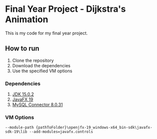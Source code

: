 # Final Year Project - Dijkstra's Animation

This is my code for my final year project.

## How to run

1. Clone the repository
2. Download the dependencies
3. Use the specified VM options

### Dependencies

1. [JDK 15.0.2](https://www.oracle.com/java/technologies/javase-jdk15-downloads.html)
2. [JavaFX 19](https://gluonhq.com/products/javafx/)
3. [MySQL Connector 8.0.31](https://dev.mysql.com/downloads/connector/j/)

### VM Options

```
--module-path {pathToFolder}\openjfx-19_windows-x64_bin-sdk\javafx-sdk-19\lib --add-modules=javafx.controls
```
